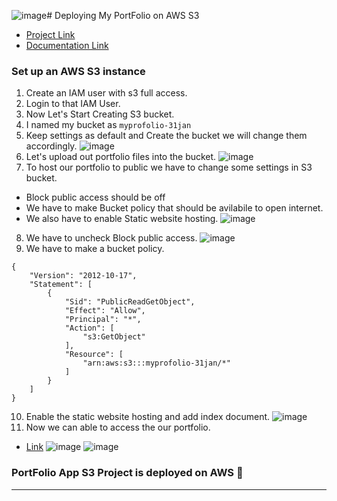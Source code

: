 ![image](https://github.com/aashishsec/CloudProjects/assets/65489287/ad0b749e-4b8b-4a5c-9723-5f28cb5616ca)# Deploying My PortFolio  on AWS S3

- [Project Link](#)
- [Documentation Link](https://aashishsec.github.io/CloudProjects/AWS/S3-Portfolio/)
 

### Set up an AWS S3 instance

1. Create an IAM user with s3 full access.
2. Login to that IAM User.
3. Now Let's Start Creating S3 bucket. 
4. I named my bucket as `myprofolio-31jan`
5. Keep settings as default and Create the bucket we will change them accordingly.
![image](https://github.com/aashishsec/CloudProjects/assets/65489287/f16358b4-57b3-4134-a1ed-26e1c71f9ac8)
6. Let's upload out portfolio files into the bucket.
![image](https://github.com/aashishsec/CloudProjects/assets/65489287/af80a074-bcaa-41bb-bc9d-7226de7f9b6d)
7. To host our portfolio to public we have to change some settings in S3 bucket.
- Block public access should be off
- We have to make Bucket policy that should be avilabile to open internet.
- We also have to enable Static website hosting.
![image](https://github.com/aashishsec/CloudProjects/assets/65489287/996b23b9-ffb4-4611-ae97-b0704752531f)
8.  We have to uncheck Block public access.
![image](https://github.com/aashishsec/CloudProjects/assets/65489287/c27b10a0-5cf0-4b92-9ecd-c69413c46113)
9. We have to make a bucket policy.
```
{
    "Version": "2012-10-17",
    "Statement": [
        {
            "Sid": "PublicReadGetObject",
            "Effect": "Allow",
            "Principal": "*",
            "Action": [
                "s3:GetObject"
            ],
            "Resource": [
                "arn:aws:s3:::myprofolio-31jan/*"
            ]
        }
    ]
}

```
10. Enable the static website hosting and add index document.
![image](https://github.com/aashishsec/CloudProjects/assets/65489287/b0d07f21-ebcc-4f1c-af9e-47422928459d)
11. Now we can able to access the our portfolio.
- [Link](https://myprofolio-31jan.s3.ap-south-1.amazonaws.com/PortFolio/index.html)
![image](https://github.com/aashishsec/CloudProjects/assets/65489287/d2894467-6228-41f6-b8d3-5f1e5f9d997f)
![image](https://github.com/aashishsec/CloudProjects/assets/65489287/133cc5c9-f74c-4dc8-9580-f626760aab0f)

### PortFolio App S3 Project is deployed on AWS 🎉
---

